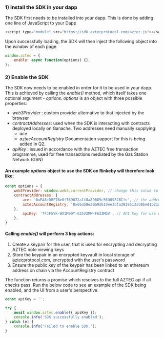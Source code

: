 ### 1) Install the SDK in your dapp

The SDK first needs to be installed into your dapp. This is done by adding one line of JavaScript to your Dapp

```js static
<script type="module" src="https://sdk.aztecprotocol.com/aztec.js"></script>
```

Upon successfully loading, the SDK will then inject the following object into the _window_ of each page:

```js static
window.aztec = {
    enable: async function(options) {},
};
```

### 2) Enable the SDK

The SDK now needs to be enabled in order for it to be used in your dapp. This is achieved by calling the _enable()_ method, which itself takes one optional argument - _options_. _options_ is an object with three possible properties:

-   _web3Provider_ : custom provider alternative to that injected by the browser
-   _contractAddresses_: used when the SDK is interacting with contracts deployed locally on Ganache. Two addresses need manually supplying:
    -   _ace_
    -   _aztecAccountRegistry_
        Documentation support for this is being added in Q2.
-   _apiKey_ : issued in accordance with the AZTEC free transaction programme, used for free transactions mediated by the Gas Station Network (GSN)

#### An example _options_ object to use the SDK on Rinkeby will therefore look like:

```js static
const options = {
    web3Provider: window.web3.currentProvider, // change this value to use a different web3 provider
    contractAddresses: {
        ace: '0xFA8eD6F76e8f769872a1f8a89085c56909EC8Cfc', // the address of the ace contract on the local network
        aztecAccountRegistry: '0x66db0e20a9d619ee3dfa3819513ab8bed1b21a87' // the address of the aztec account registry contract on the local network.
    },
        apiKey: '7FJF5YK-WV1M90Y-G25V2MW-FG2ZMDV', // API key for use with GSN for free txs.
    },
}
```

#### Calling _enable()_ will perform 3 key actions:

1. Create a keypair for the user, that is used for encrypting and decrypting AZTEC note viewing keys
2. Store the keypair in an encrypted keyvault in local storage of aztecprotocol.com, encrypted with the user's password
3. Ensure the public key of the keypair has been linked to an ethereum address on chain via the AccountRegistry contract

The function returns a promise which resolves to the full AZTEC api if all checks pass. Run the below code to see an example of the SDK being enabled, and the UI from a user's perspective:

```js
const apiKey = '';

try {
    await window.aztec.enable({ apiKey });
    console.info('SDK successfully enabled');
} catch (e) {
    console.info('Failed to enable SDK.');
}
```

